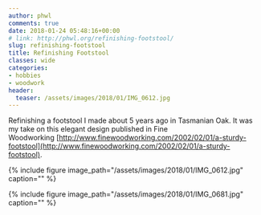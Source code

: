 ```yaml
---
author: phwl
comments: true
date: 2018-01-24 05:48:16+00:00
# link: http://phwl.org/refinishing-footstool/
slug: refinishing-footstool
title: Refinishing Footstool
classes: wide
categories:
- hobbies
- woodwork
header:
  teaser: /assets/images/2018/01/IMG_0612.jpg
---
```


Refinishing a footstool I made about 5 years ago in Tasmanian Oak. It was my take on this elegant design published in Fine Woodworking [http://www.finewoodworking.com/2002/02/01/a-sturdy-footstool](http://www.finewoodworking.com/2002/02/01/a-sturdy-footstool).

{% include figure image_path="/assets/images/2018/01/IMG_0612.jpg" caption="" %}

{% include figure image_path="/assets/images/2018/01/IMG_0681.jpg" caption="" %}
